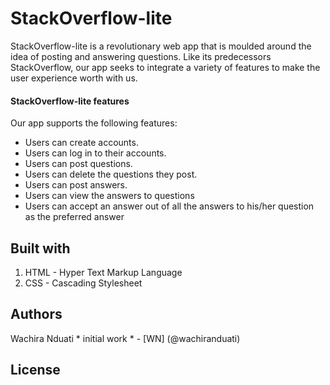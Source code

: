 # StackOverflow-lite

StackOverflow-lite is a revolutionary web app that is moulded around the idea of posting and answering questions. Like its predecessors StackOverflow, our app seeks to integrate a variety of features to make the user experience worth with us.

#### StackOverflow-lite features

Our app supports the following features: 
- Users can create accounts.
- Users can log in to their accounts.
- Users can post questions.
- Users can delete the questions they post.
- Users can post answers.
- Users can view the answers to questions
- Users can accept an answer out of all the answers to his/her question as the preferred answer

## Built with
1. HTML - Hyper Text Markup Language	
2. CSS - Cascading Stylesheet

## Authors
Wachira Nduati * initial work * - [WN]  (@wachiranduati)

## License

